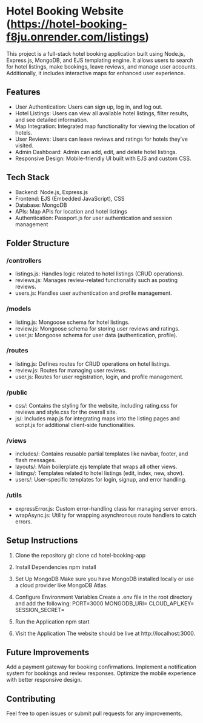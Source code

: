  # Hotel Booking Website (https://hotel-booking-f8ju.onrender.com/listings)
This project is a full-stack hotel booking application built using Node.js, Express.js, MongoDB, and EJS templating engine. It allows users to search for hotel listings, make bookings, leave reviews, and manage user accounts. Additionally, it includes interactive maps for enhanced user experience.

## Features
- User Authentication: Users can sign up, log in, and log out.
- Hotel Listings: Users can view all available hotel listings, filter results, and see detailed information.
- Map Integration: Integrated map functionality for viewing the location of hotels.
- User Reviews: Users can leave reviews and ratings for hotels they’ve visited.
- Admin Dashboard: Admin can add, edit, and delete hotel listings.
- Responsive Design: Mobile-friendly UI built with EJS and custom CSS.

## Tech Stack
- Backend: Node.js, Express.js
- Frontend: EJS (Embedded JavaScript), CSS
- Database: MongoDB
- APIs: Map APIs for location and hotel listings
- Authentication: Passport.js for user authentication and session management

## Folder Structure
### /controllers
- listings.js: Handles logic related to hotel listings (CRUD operations).
- reviews.js: Manages review-related functionality such as posting reviews.
- users.js: Handles user authentication and profile management.
### /models
- listing.js: Mongoose schema for hotel listings.
- review.js: Mongoose schema for storing user reviews and ratings.
- user.js: Mongoose schema for user data (authentication, profile).
### /routes
- listing.js: Defines routes for CRUD operations on hotel listings.
- review.js: Routes for managing user reviews.
- user.js: Routes for user registration, login, and profile management.
### /public
- css/: Contains the styling for the website, including rating.css for reviews and style.css for the overall site.
- js/: Includes map.js for integrating maps into the listing pages and script.js for additional client-side functionalities.
### /views
- includes/: Contains reusable partial templates like navbar, footer, and flash messages.
- layouts/: Main boilerplate.ejs template that wraps all other views.
- listings/: Templates related to hotel listings (edit, index, new, show).
- users/: User-specific templates for login, signup, and error handling.
### /utils
- expressError.js: Custom error-handling class for managing server errors.
- wrapAsync.js: Utility for wrapping asynchronous route handlers to catch errors.
  
## Setup Instructions
1. Clone the repository
git clone <repository-url>
cd hotel-booking-app

2. Install Dependencies
npm install

3. Set Up MongoDB
Make sure you have MongoDB installed locally or use a cloud provider like MongoDB Atlas.

4. Configure Environment Variables
  Create a .env file in the root directory and add the following:
  PORT=3000
  MONGODB_URI=<your-mongodb-uri>
  CLOUD_API_KEY=<your-cloud-api-key>
  SESSION_SECRET=<your-session-secret>
  
5. Run the Application
npm start

6. Visit the Application
The website should be live at http://localhost:3000.

## Future Improvements
Add a payment gateway for booking confirmations.
Implement a notification system for bookings and review responses.
Optimize the mobile experience with better responsive design.

## Contributing
Feel free to open issues or submit pull requests for any improvements.
